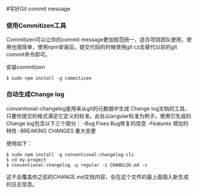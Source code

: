 #写好Git commit message

### 使用Commitizen工具
Commitizen可以让你的commit message更加规范统一，适合项目团队使用，使用也很简单，使用npm安装后，提交代码的时候使用git cz去替代以前的git commit命令即可。

安装commitizen
``` shell
$ sudo npm install -g commitizen
```

### 自动生成Change log
conventional-changelog是用来从git的元数据中生成 Change log文档的工具，只要你提交的格式满足它定义的标准，此处以angular标准为例子。使用它生成的Change log包含以下三个部分：
  -Bug Fixes Bug修复的信息
  -Features 增加的特性
  -BREAKING CHANGES 重大变更

使用如下：
``` shell
$ sudo npm install -g conventional-changelog-cli
$ cd my-progect
$ conventional-changelog -p regular -i CHANGLOG.md -s
```
这不会覆盖你之前的CHANGE.md文档内容，会在这个文件的最上面插入新生成的日志信息。

